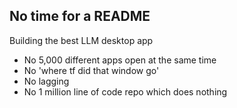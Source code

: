 ## No time for a README
Building the best LLM desktop app
- No 5,000 different apps open at the same time
- No 'where tf did that window go'
- No lagging
- No 1 million line of code repo which does nothing